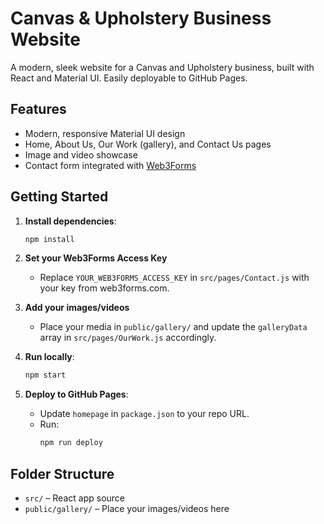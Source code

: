 # Canvas & Upholstery Business Website

A modern, sleek website for a Canvas and Upholstery business, built with React and Material UI. Easily deployable to GitHub Pages.

## Features

- Modern, responsive Material UI design
- Home, About Us, Our Work (gallery), and Contact Us pages
- Image and video showcase
- Contact form integrated with [Web3Forms](https://web3forms.com/)

## Getting Started

1. **Install dependencies**:
   ```bash
   npm install
   ```

2. **Set your Web3Forms Access Key**

   - Replace `YOUR_WEB3FORMS_ACCESS_KEY` in `src/pages/Contact.js` with your key from web3forms.com.

3. **Add your images/videos**
   - Place your media in `public/gallery/` and update the `galleryData` array in `src/pages/OurWork.js` accordingly.

4. **Run locally**:
   ```bash
   npm start
   ```

5. **Deploy to GitHub Pages**:
   - Update `homepage` in `package.json` to your repo URL.
   - Run:
     ```bash
     npm run deploy
     ```

## Folder Structure

- `src/` – React app source
- `public/gallery/` – Place your images/videos here